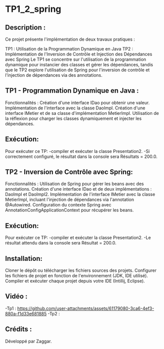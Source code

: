 # TP1_2_spring
## Description :
Ce projet présente l'implémentation de deux travaux pratiques :

TP1 : Utilisation de la Programmation Dynamique en Java
TP2 : Implémentation de l'Inversion de Contrôle et Injection des Dépendances avec Spring
Le TP1 se concentre sur l'utilisation de la programmation dynamique pour instancier des classes et gérer les dépendances, tandis que le TP2 explore l'utilisation de Spring pour l'inversion de contrôle et l'injection de dépendances via des annotations.

## TP1 - Programmation Dynamique en Java :
Fonctionnalités :
Création d'une interface IDao pour obtenir une valeur.
Implémentation de l'interface avec la classe DaoImpl.
Création d'une interface IMetier et de sa classe d'implémentation MetierImpl.
Utilisation de la réflexion pour charger les classes dynamiquement et injecter les dépendances.
## Exécution:
Pour exécuter ce TP:
-compiler et exécuter la classe Presentation2. 
-Si correctement configuré, le résultat dans la console sera Résultats = 200.0.

## TP2 - Inversion de Contrôle avec Spring:
Fonctionnalités :
Utilisation de Spring pour gérer les beans avec des annotations.
Création d'une interface IDao et de deux implémentations : DaoImpl et DaoImpl2.
Implémentation de l'interface IMetier avec la classe MetierImpl, incluant l'injection de dépendances via l'annotation @Autowired.
Configuration du contexte Spring avec AnnotationConfigApplicationContext pour récupérer les beans.
## Exécution:
Pour exécuter ce TP:
-compiler et exécuter la classe Presentation2.
-Le résultat attendu dans la console sera Résultat = 200.0.

## Installation:
Cloner le dépôt ou télécharger les fichiers sources des projets.
Configurer les fichiers de projet en fonction de l'environnement (JDK, IDE utilisé).
Compiler et exécuter chaque projet depuis votre IDE (Intillij, Eclipse).

## Vidéo :
-Tp1 : https://github.com/user-attachments/assets/61179080-3ca6-4ef3-880a-f1d33e681885
-Tp2 : 
## Crédits :
Développé par Zaggar.
